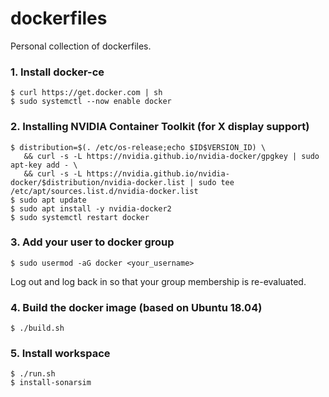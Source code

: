# dockerfiles
Personal collection of dockerfiles.

### 1. Install docker-ce
```console
$ curl https://get.docker.com | sh
$ sudo systemctl --now enable docker
```
### 2. Installing NVIDIA Container Toolkit (for X display support)
```console
$ distribution=$(. /etc/os-release;echo $ID$VERSION_ID) \
   && curl -s -L https://nvidia.github.io/nvidia-docker/gpgkey | sudo apt-key add - \
   && curl -s -L https://nvidia.github.io/nvidia-docker/$distribution/nvidia-docker.list | sudo tee /etc/apt/sources.list.d/nvidia-docker.list
$ sudo apt update
$ sudo apt install -y nvidia-docker2
$ sudo systemctl restart docker
```

### 3. Add your user to docker group
```console
$ sudo usermod -aG docker <your_username>
```

Log out and log back in so that your group membership is re-evaluated.

### 4. Build the docker image (based on Ubuntu 18.04)
```console
$ ./build.sh
```

### 5. Install workspace
```console
$ ./run.sh
$ install-sonarsim
```